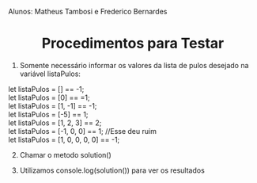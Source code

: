 Alunos: Matheus Tambosi e Frederico Bernardes

<h1 align="center">Procedimentos para Testar</h1> 

1. Somente necessário informar os valores da lista de pulos desejado na variável listaPulos:

let listaPulos = [] == -1; <br>
let listaPulos = [0] == =1; <br>
let listaPulos = [1, -1] == -1; <br>
let listaPulos = [-5] == 1; <br>
let listaPulos = [1, 2, 3] == 2; <br>
let listaPulos = [-1, 0, 0] == 1; //Esse deu ruim <br>
let listaPulos = [1, 0, 0, 0, 0] == -1; <br>

2. Chamar o metodo solution()

3. Utilizamos console.log(solution()) para ver os resultados
